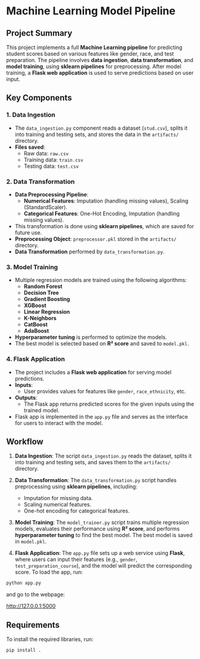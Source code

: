 # Machine Learning Model Pipeline

## Project Summary

This project implements a full **Machine Learning pipeline** for predicting student scores based on various features like gender, race, and test preparation. The pipeline involves **data ingestion**, **data transformation**, and **model training**, using **sklearn pipelines** for preprocessing. After model training, a **Flask web application** is used to serve predictions based on user input.

## Key Components

### 1. **Data Ingestion**
   - The `data_ingestion.py` component reads a dataset (`stud.csv`), splits it into training and testing sets, and stores the data in the `artifacts/` directory.
   - **Files saved**:
     - Raw data: `raw.csv`
     - Training data: `train.csv`
     - Testing data: `test.csv`

### 2. **Data Transformation**
   - **Data Preprocessing Pipeline**:
     - **Numerical Features**: Imputation (handling missing values), Scaling (StandardScaler).
     - **Categorical Features**: One-Hot Encoding, Imputation (handling missing values).
   - This transformation is done using **sklearn pipelines**, which are saved for future use.
   - **Preprocessing Object**: `preprocessor.pkl` stored in the `artifacts/` directory.
   - **Data Transformation** performed by `data_transformation.py`.

### 3. **Model Training**
   - Multiple regression models are trained using the following algorithms:
     - **Random Forest**
     - **Decision Tree**
     - **Gradient Boosting**
     - **XGBoost**
     - **Linear Regression**
     - **K-Neighbors**
     - **CatBoost**
     - **AdaBoost**
   - **Hyperparameter tuning** is performed to optimize the models.
   - The best model is selected based on **R² score** and saved to `model.pkl`.

### 4. **Flask Application**
   - The project includes a **Flask web application** for serving model predictions.
   - **Inputs**:
     - User provides values for features like `gender`, `race_ethnicity`, etc.
   - **Outputs**:
     - The Flask app returns predicted scores for the given inputs using the trained model.
   - Flask app is implemented in the `app.py` file and serves as the interface for users to interact with the model.


## Workflow

1. **Data Ingestion**: The script `data_ingestion.py` reads the dataset, splits it into training and testing sets, and saves them to the `artifacts/` directory.
   
2. **Data Transformation**: The `data_transformation.py` script handles preprocessing using **sklearn pipelines**, including:
   - Imputation for missing data.
   - Scaling numerical features.
   - One-hot encoding for categorical features.
   
3. **Model Training**: The `model_trainer.py` script trains multiple regression models, evaluates their performance using **R² score**, and performs **hyperparameter tuning** to find the best model. The best model is saved in `model.pkl`.

4. **Flask Application**: The `app.py` file sets up a web service using **Flask**, where users can input their features (e.g., `gender`, `test_preparation_course`), and the model will predict the corresponding score. To load the app, run:

```bash
python app.py
```
and go to the webpage:

http://127.0.0.1:5000

## Requirements

To install the required libraries, run:

```bash
pip install .
```